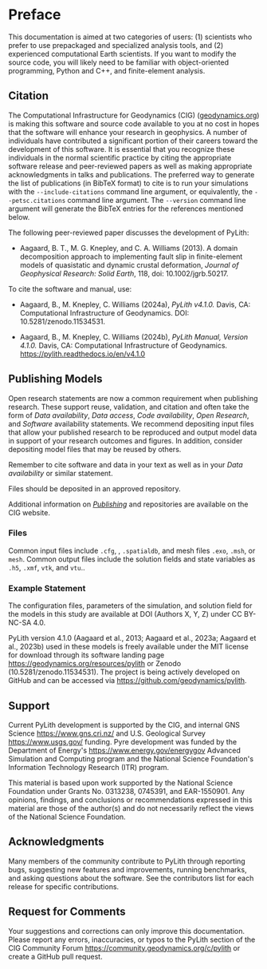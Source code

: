 # Preface

This documentation is aimed at two categories of users: (1) scientists who prefer to use prepackaged and specialized analysis tools, and (2) experienced computational Earth scientists.
If you want to modify the source code, you will likely need to be familiar with object-oriented programming, Python and C++, and finite-element analysis.

## Citation

The Computational Infrastructure for Geodynamics (CIG) ([geodynamics.org](https://geodynamics.org/)) is making this software and source code available to you at no cost in hopes that the software will enhance your research in geophysics.
A number of individuals have contributed a significant portion of their careers toward the development of this software.
It is essential that you recognize these individuals in the normal scientific practice by citing the appropriate software release and peer-reviewed papers as well as making appropriate acknowledgments in talks and publications.
The preferred way to generate the list of publications (in BibTeX format) to cite is to run your simulations with the `--include-citations` command line argument, or equivalently, the `--petsc.citations` command line argument.
The `--version` command line argument will generate the BibTeX entries for the references mentioned below.

The following peer-reviewed paper discusses the development of PyLith:

- Aagaard, B. T., M. G. Knepley, and C. A. Williams (2013). A domain decomposition approach to implementing fault slip in finite-element models of quasistatic and dynamic crustal deformation, *Journal of Geophysical Research: Solid Earth*, 118, doi: 10.1002/jgrb.50217.

To cite the software and manual, use:

- Aagaard, B., M. Knepley, C. Williams (2024a), *PyLith v4.1.0.* Davis, CA: Computational Infrastructure of Geodynamics. DOI: 10.5281/zenodo.11534531.

- Aagaard, B., M. Knepley, C. Williams (2024b), *PyLith Manual, Version 4.1.0.* Davis, CA: Computational Infrastructure of Geodynamics. https://pylith.readthedocs.io/en/v4.1.0

## Publishing Models

Open research statements are now a common requirement when publishing research.
These support reuse, validation, and citation and often take the form of *Data availability*, *Data access*, *Code availability*, *Open Research*, and *Software* availability statements.
We recommend depositing input files that allow your published research to be reproduced and output model data in support of your research outcomes and figures.
In addition, consider depositing model files that may be reused by others.

Remember to cite software and data in your text as well as in your *Data availability* or similar statement.

Files should be deposited in an approved repository.

Additional information on [*Publishing*](https://geodynamics.org/software/software-bp/software-publishing) and repositories are available on the CIG website.

### Files

Common input files include `.cfg`, , `.spatialdb`, and mesh files `.exo`, `.msh`, or `mesh`.
Common output files include the solution fields and state variables as `.h5`, `.xmf`, `vtk`, and `vtu`..

### Example Statement

The configuration files, parameters of the simulation, and solution field for the models in this study are available at DOI (Authors X, Y, Z) under CC BY-NC-SA 4.0.

PyLith version 4.1.0 (Aagaard et al., 2013; Aagaard et al., 2023a; Aagaard et al., 2023b) used in these models is freely available under the MIT license for download through its software landing page https://geodynamics.org/resources/pylith or Zenodo (10.5281/zenodo.11534531).
The project is being actively developed on GitHub and can be accessed via https://github.com/geodynamics/pylith.

## Support

Current PyLith development is supported by the CIG, and internal GNS Science <https://www.gns.cri.nz/> and U.S. Geological Survey <https://www.usgs.gov/> funding.
Pyre development was funded by the Department of Energy's <https://www.energy.gov/energygov> Advanced Simulation and Computing program and the National Science Foundation's Information Technology Research (ITR) program.

This material is based upon work supported by the National Science Foundation under Grants No. 0313238, 0745391, and EAR-1550901.
Any opinions, findings, and conclusions or recommendations expressed in this material are those of the author(s) and do not necessarily reflect the views of the National Science Foundation.

## Acknowledgments

Many members of the community contribute to PyLith through reporting bugs, suggesting new features and improvements, running benchmarks, and asking questions about the software.
See the contributors list for each release for specific contributions.

## Request for Comments

Your suggestions and corrections can only improve this documentation.
Please report any errors, inaccuracies, or typos to the PyLith section of the CIG Community Forum <https://community.geodynamics.org/c/pylith> or create a GitHub pull request.
